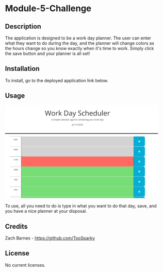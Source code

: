 # Module-5-Challenge

## Description

The application is designed to be a work day planner. The user can enter what they want to do during the day, and the planner will change colors as the hours change so you know exactly when it's time to work. Simply click the save button and your planner is all set!

## Installation

To install, go to the deployed application link below.



## Usage

![screenshot of application](assets/opera-snapshot-work-planner.png)

To use, all you need to do is type in what you want to do that day, save, and you have a nice planner at your disposal.

## Credits

Zach Barnes - https://github.com/TooSparky

## License

No current licenses.
